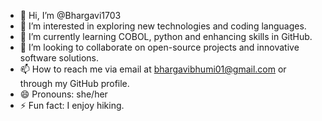 - 👋 Hi, I’m @Bhargavi1703
- 👀 I’m interested in exploring new technologies and coding languages.
- 🌱 I’m currently learning COBOL, python and enhancing skills in GitHub.
- 💞️ I’m looking to collaborate on open-source projects and innovative software solutions.
- 📫 How to reach me via email at bhargavibhumi01@gmail.com or through my GitHub profile.
- 😄 Pronouns: she/her
- ⚡ Fun fact: I enjoy hiking.

<!---
Bhargavi1703/Bhargavi1703 is a ✨ special ✨ repository because its `README.md` (this file) appears on your GitHub profile.
You can click the Preview link to take a look at your changes.
--->
